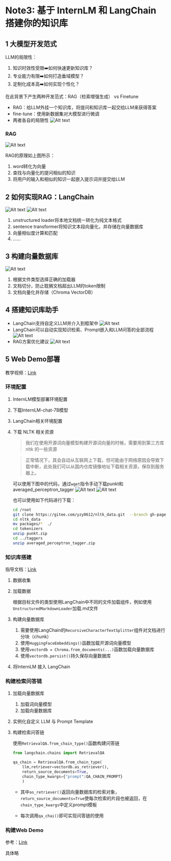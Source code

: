 # Note3: 基于 InternLM 和 LangChain 搭建你的知识库
## 1 大模型开发范式
LLM的局限性：
1. 知识时效性受限➡️如何快速更新知识库？
2. 专业能力有限➡️如何打造垂域模型？
3. 定制化成本高➡️如何实现个性化？

在此背景下产生两种开发范式：RAG（检索增强生成） vs Finetune
- RAG：给LLM外挂一个知识库，将提问和知识库一起交给LLM来获得答案
- fine-tune：使用新数据集对大模型进行微调
- 两者各自的局限性
![Alt text](image.png)
### RAG
![Alt text](image-1.png)

RAG的原理如上图所示：
1. word转化为向量
2. 查找与向量化的提问相似的知识
3. 将用户的输入和相似的知识一起嵌入提示词并提交给LLM

## 2 如何实现RAG：LangChain
![Alt text](image-2.png)
![Alt text](image-3.png)
1. unstructured loader将本地文档统一转化为纯文本格式
2. sentence transformer将知识文本段向量化，并存储在向量数据库
3. 向量相似度计算和匹配
4. ......

## 3 构建向量数据库
![Alt text](image-4.png)
1. 根据文件类型选择正确的加载器
2. 文档切分，防止耽搁文档超出LLM的token限制
3. 文档向量化并存储（Chroma VectorDB）

## 4 搭建知识库助手
- LangChain支持自定义LLM并介入到框架中
![Alt text](image-5.png)
- LangChain可以自动实现知识检索、Prompt嵌入和LLM问答的全部流程
![Alt text](image-6.png)
- RAG方案优化建议
![Alt text](image-7.png)
## 5 Web Demo部署
教学视频：[Link](https://www.bilibili.com/video/BV1sT4y1p71V/?vd_source=bd86760e90841a1e69ed5d75d18ee885)
### 环境配置
1. InternLM模型部署环境配置
2. 下载InternLM-chat-7B模型
3. LangChain相关环境配置
4. 下载 NLTK 相关资源

    > 我们在使用开源词向量模型构建开源词向量的时候，需要用到第三方库 nltk 的一些资源

    > 正常情况下，其会自动从互联网上下载，但可能由于网络原因会导致下载中断，此处我们可以从国内仓库镜像地址下载相关资源，保存到服务器上。

    可以使用下图中的代码，通过`wget`指令手动下载punkt和averaged_perceptron_tagger
    ![Alt text](image-8.png)
    ![Alt text](image-9.png)

    也可以使用如下代码进行下载：
    ```bash
    cd /root
    git clone https://gitee.com/yzy0612/nltk_data.git  --branch gh-pages
    cd nltk_data
    mv packages/*  ./
    cd tokenizers
    unzip punkt.zip
    cd ../taggers
    unzip averaged_perceptron_tagger.zip
    ```
### 知识库搭建

指导文档：[Link](https://github.com/InternLM/tutorial/blob/main/langchain/readme.md#2-%E7%9F%A5%E8%AF%86%E5%BA%93%E6%90%AD%E5%BB%BA)

1. 数据收集
2. 加载数据
    
    根据目标文件的类型使用LangChain中不同的文件加载组件，例如使用`UnstructuredMarkdownLoader`加载.md文件

3. 构建向量数据库

    1. 需要使用LangChain的`RecursiveCharacterTextSplitter`组件对文档进行分块（chunk）
    2. 使用`HuggingFaceEmbeddings()`函数加载开源词向量模型
    3. 使用`vectordb = Chroma.from_documents(...)`函数加载向量数据库
    4. 使用`vectordb.persist()`持久保存向量数据库

4. 将InternLM 接入 LangChain

### 构建检索问答链

1. 加载向量数据库

    1. 加载词向量模型
    2. 加载向量数据库

2. 实例化自定义 LLM 与 Prompt Template
3. 构建检索问答链

    使用`RetrievalQA.from_chain_type()`函数构建问答链
    ```python
    from langchain.chains import RetrievalQA

    qa_chain = RetrievalQA.from_chain_type(
        llm,retriever=vectordb.as_retriever(),
        return_source_documents=True,
        chain_type_kwargs={"prompt":QA_CHAIN_PROMPT}
        )
    ```
    
    - 其中`as_retriever()`返回向量数据库的检索对象，`return_source_documents=True`使每次检索的片段也被返回，在`chain_type_kwargs`中定义prompt模板

    - 每次调用`qa_chai()`即可实现问答链的使用

### 构建Web Demo
参考：[Link](https://github.com/InternLM/tutorial/blob/main/langchain/readme.md#5-%E9%83%A8%E7%BD%B2-web-demo)

具体略
